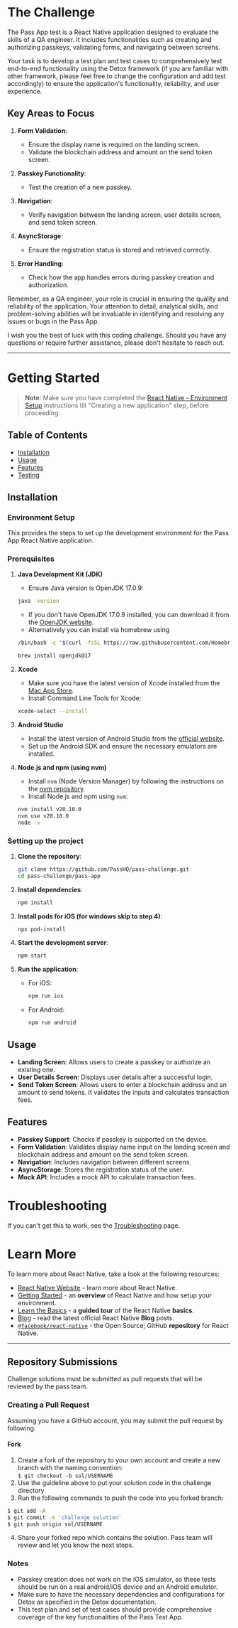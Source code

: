 # The Challenge

The Pass App test is a React Native application designed to evaluate the skills of a QA engineer. It includes functionalities such as creating and authorizing passkeys, validating forms, and navigating between screens. 

Your task is to develop a test plan and test cases to comprehensively test end-to-end functionality using the Detox framework (if you are familiar with other framework, please feel free to change the configuration and add test accordingly) to ensure the application's functionality, reliability, and user experience.

## Key Areas to Focus

1. **Form Validation**:
    - Ensure the display name is required on the landing screen.
    - Validate the blockchain address and amount on the send token screen.

2. **Passkey Functionality**:
    - Test the creation of a new passkey.

3. **Navigation**:
    - Verify navigation between the landing screen, user details screen, and send token screen.

4. **AsyncStorage**:
    - Ensure the registration status is stored and retrieved correctly.

5. **Error Handling**:
    - Check how the app handles errors during passkey creation and authorization.

Remember, as a QA engineer, your role is crucial in ensuring the quality and reliability of the application. Your attention to detail, analytical skills, and problem-solving abilities will be invaluable in identifying and resolving any issues or bugs in the Pass App.

I wish you the best of luck with this coding challenge. Should you have any questions or require further assistance, please don't hesitate to reach out.

---

# Getting Started

>**Note**: Make sure you have completed the [React Native - Environment Setup](https://reactnative.dev/docs/environment-setup) instructions till "Creating a new application" step, before proceeding.

## Table of Contents

- [Installation](#installation)
- [Usage](#usage)
- [Features](#features)
- [Testing](#testing)


## Installation

### Environment Setup

This provides the steps to set up the development environment for the Pass App React Native application.

### Prerequisites

1. **Java Development Kit (JDK)**
    - Ensure Java version is OpenJDK 17.0.9:
    ```sh
    java -version
    ```
    - If you don't have OpenJDK 17.0.9 installed, you can download it from the [OpenJDK website](https://jdk.java.net/17/).
    - Alternatively you can install via homebrew using
    ```sh
    /bin/bash -c "$(curl -fsSL https://raw.githubusercontent.com/Homebrew/install/HEAD/install.sh)"

    brew install openjdk@17
    ```

2. **Xcode**
    - Make sure you have the latest version of Xcode installed from the [Mac App Store](https://apps.apple.com/us/app/xcode/id497799835?mt=12).
    - Install Command Line Tools for Xcode:
    ```sh
    xcode-select --install
    ```

3. **Android Studio**
    - Install the latest version of Android Studio from the [official website](https://developer.android.com/studio).
    - Set up the Android SDK and ensure the necessary emulators are installed.

4. **Node.js and npm (using nvm)**
    - Install `nvm` (Node Version Manager) by following the instructions on the [nvm repository](https://github.com/nvm-sh/nvm#installing-and-updating).
    - Install Node.js and npm using `nvm`:
    ```sh
    nvm install v20.10.0
    nvm use v20.10.0
    node -v
    ```

### Setting up the project

1. **Clone the repository**:
    ```sh
    git clone https://github.com/PassHQ/pass-challenge.git
    cd pass-challenge/pass-app
    ```

2. **Install dependencies**:
    ```sh
    npm install
    ```

3. **Install pods for iOS (for windows skip to step 4)**:
    ```sh
    npx pod-install
    ```

4. **Start the development server**:
    ```sh
    npm start
    ```

5. **Run the application**:
    - For iOS:
      ```sh
      npm run ios
      ```
    - For Android:
      ```sh
      npm run android
      ```

## Usage

- **Landing Screen**: Allows users to create a passkey or authorize an existing one.
- **User Details Screen**: Displays user details after a successful login.
- **Send Token Screen**: Allows users to enter a blockchain address and an amount to send tokens. It validates the inputs and calculates transaction fees.

## Features

- **Passkey Support**: Checks if passkey is supported on the device.
- **Form Validation**: Validates display name input on the landing screen and blockchain address and amount on the send token screen.
- **Navigation**: Includes navigation between different screens.
- **AsyncStorage**: Stores the registration status of the user.
- **Mock API**: Includes a mock API to calculate transaction fees.

# Troubleshooting

If you can't get this to work, see the [Troubleshooting](https://reactnative.dev/docs/troubleshooting) page.


# Learn More

To learn more about React Native, take a look at the following resources:

- [React Native Website](https://reactnative.dev) - learn more about React Native.
- [Getting Started](https://reactnative.dev/docs/environment-setup) - an **overview** of React Native and how setup your environment.
- [Learn the Basics](https://reactnative.dev/docs/getting-started) - a **guided tour** of the React Native **basics**.
- [Blog](https://reactnative.dev/blog) - read the latest official React Native **Blog** posts.
- [`@facebook/react-native`](https://github.com/facebook/react-native) - the Open Source; GitHub **repository** for React Native.

---

## Repository Submissions

Challenge solutions must be submitted as pull requests that will be reviewed by the pass team.

### Creating a Pull Request

Assuming you have a GitHub account, you may submit the pull request by following.

#### Fork

1. Create a fork of the repository to your own account and create a new branch with the naming convention:\
   `$ git checkout -b sol/USERNAME`
2. Use the guideline above to put your solution code in the challenge directory
3. Run the following commands to push the code into you forked branch:

```sh
$ git add -A
$ git commit -m 'challenge solution'
$ git push origin sol/USERNAME
```

4. Share your forked repo which contains the solution. Pass team will review and let you know the next steps.

### Notes
- Passkey creation does not work on the iOS simulator, so these tests should be run on a real android/iOS device and an Android emulator.
- Make sure to have the necessary dependencies and configurations for Detox as specified in the Detox documentation.
- This test plan and set of test cases should provide comprehensive coverage of the key functionalities of the Pass Test App.
